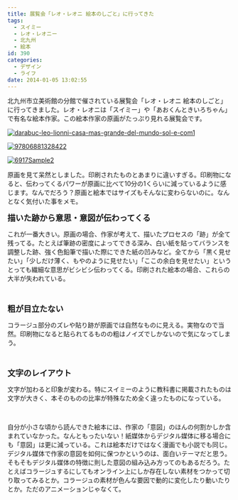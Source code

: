 ```yaml
---
title: 展覧会「レオ・レオニ 絵本のしごと」に行ってきた
tags:
  - スイミー
  - レオ・レオニー
  - 北九州
  - 絵本
id: 390
categories:
  - デザイン
  - ライフ
date: 2014-01-05 13:02:55
---
```


北九州市立美術館の分館で催されている展覧会「レオ・レオニ 絵本のしごと」に行ってきました。レオ・レオニは「スイミー」や「あおくんときいろちゃん」で有名な絵本作家。この絵本作家の原画がたっぷり見れる展覧会です。

[![darabuc-leo-lionni-casa-mas-grande-del-mundo-sol-e-com1](http://mountainboy.boo.jp/wordpress/wp-content/uploads/2014/01/darabuc-leo-lionni-casa-mas-grande-del-mundo-sol-e-com1-1024x638.jpg)](http://mountainboy.boo.jp/wordpress/wp-content/uploads/2014/01/darabuc-leo-lionni-casa-mas-grande-del-mundo-sol-e-com1.jpg)

[![97806881328422](http://mountainboy.boo.jp/wordpress/wp-content/uploads/2014/01/97806881328422.jpg)](http://mountainboy.boo.jp/wordpress/wp-content/uploads/2014/01/97806881328422.jpg)

[![6917Sample2](http://mountainboy.boo.jp/wordpress/wp-content/uploads/2014/01/6917Sample2.jpg)](http://mountainboy.boo.jp/wordpress/wp-content/uploads/2014/01/6917Sample2.jpg)

原画を見て呆然としました。印刷されたものとあまりに違いすぎる。印刷物になると、伝わってくるパワーが原画に比べて10分の1くらいに減っているように感じます。なんでだろう？原画と絵本ではサイズもそんなに変わらないのに。なんとなく気付いた事をメモ。

<span style="font-size: large;">**描いた跡から意思・意図が伝わってくる**</span>

これが一番大きい。原画の場合、作家が考えて、描いたプロセスの「跡」が全て残ってる。たとえば筆跡の密度によってできる深み、白い紙を貼ってバランスを調整した跡、強く色鉛筆で描いた際にできた紙の凹みなど。全てから「黒く見せたい」「少しだけ薄く、もやのように見せたい」「ここの余白を見せたい」というとっても繊細な意思がビシビシ伝わってくる。印刷された絵本の場合、これらの大半が失われている。

&nbsp;

<span style="font-size: large;">**粗が目立たない**</span>

コラージュ部分のズレや貼り跡が原画では自然なものに見える。実物なので当然。印刷物になると貼られてるものの粗はノイズでしかないので気になってしまう。

&nbsp;

<span style="font-size: large;">**文字のレイアウト**</span>

文字が加わると印象が変わる。特にスイミーのように教科書に掲載されたものは文字が大きく、本そのものの比率が特殊なため全く違ったものになっている。

&nbsp;

自分が小さな頃から読んできた絵本には、作家の「意図」のほんの何割かしか含まれていなかった。なんともったいない！紙媒体からデジタル媒体に移る場合にも「意図」は更に減っている。これは絵本だけではなく漫画でも小説でも同じ。デジタル媒体で作家の意図を如何に保つかというのは、面白いテーマだと思う。そもそもデジタル媒体の特徴に則した意図の組み込み方ってのもあるだろう。たとえばコラージュするにしてもオンライン上にしか存在しない素材をつかって切り取ってみるとか。コラージュの素材が色んな要因で動的に変化したり動いたりとか。ただのアニメーションじゃなくて。